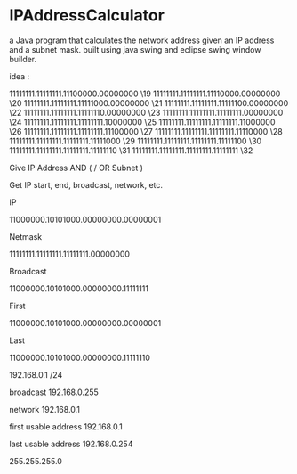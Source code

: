 # IPAddressCalculator
 a Java program that calculates the network address given an IP address and a subnet mask.
 built using java swing and eclipse swing window builder.

idea :

11111111.11111111.11100000.00000000 \19
11111111.11111111.11110000.00000000 \20 
11111111.11111111.11111000.00000000 \21
11111111.11111111.11111100.00000000 \22
11111111.11111111.11111110.00000000 \23 
11111111.11111111.11111111.00000000 \24 
11111111.11111111.11111111.10000000 \25
11111111.11111111.11111111.11000000 \26 
11111111.11111111.11111111.11100000 \27 
11111111.11111111.11111111.11110000 \28 
11111111.11111111.11111111.11111000 \29
11111111.11111111.11111111.11111100 \30 
11111111.11111111.11111111.11111110 \31
11111111.11111111.11111111.11111111 \32

Give IP Address AND ( / OR Subnet )

Get IP start, end, broadcast, network, etc.

IP

11000000.10101000.00000000.00000001

Netmask

11111111.11111111.11111111.00000000

Broadcast

11000000.10101000.00000000.11111111

First

11000000.10101000.00000000.00000001

Last

11000000.10101000.00000000.11111110

192.168.0.1 /24

broadcast 192.168.0.255

network 192.168.0.1

first usable address 192.168.0.1

last usable address 192.168.0.254

255.255.255.0
